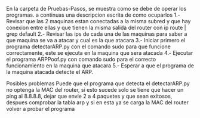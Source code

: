 En la carpeta de Pruebas-Pasos, se muestra como se debe de operar los programas. a continuas una descripcion escrita de como ocuparlos
1.- Revisar que las 2 maquinas estan conectadas a la misma subred y que hay conexion entre ellas y que tienen la misma salida del router con ip route | grep default
2.- Revisar las ips de cada una de las maquinas para saber a que maquina se va a atacar y cual es la que atacara
3.- Iniciar primero el programa detectarARP.py con el comando sudo para que funcione correctamente, este se ejecuta en la maquina que sera atacada
4.- Ejecutar el programa ARPPoof.py con comando sudo para el correcto funcionamiento en la maquina que atacara
5.- Esperar a que el programa de la maquina atacada detecte el ARP.

Posibles problemas
Puede que el programa que detecta el detectarARP.py no optenga la MAC del router, si esto sucede solo se tiene que hacer un ping al 8.8.8.8, dejar que envie 2 a 4 paquetes y que sean exitosos, despues
comprobar la tabla arp y si en esta ya se carga la MAC del router volver a probar el programa
